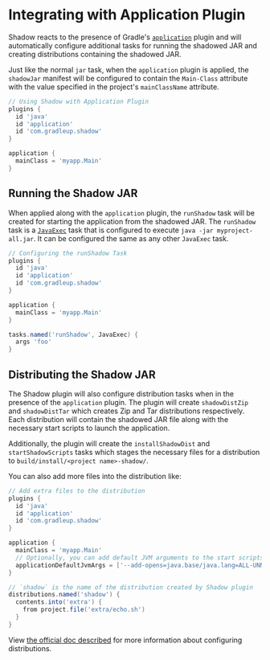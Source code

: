 # Integrating with Application Plugin

Shadow reacts to the presence of Gradle's
[`application`](https://docs.gradle.org/current/userguide/application_plugin.html) plugin and will automatically
configure additional tasks for running the shadowed JAR and creating distributions containing the shadowed JAR.

Just like the normal `jar` task, when the `application` plugin is applied, the `shadowJar` manifest will be
configured to contain the `Main-Class` attribute with the value specified in the project's `mainClassName` attribute.

```groovy
// Using Shadow with Application Plugin
plugins {
  id 'java'
  id 'application'
  id 'com.gradleup.shadow'
}

application {
  mainClass = 'myapp.Main'
}
```

## Running the Shadow JAR

When applied along with the `application` plugin, the `runShadow` task will be created for starting
the application from the shadowed JAR.
The `runShadow` task is a [`JavaExec`](https://docs.gradle.org/current/dsl/org.gradle.api.tasks.JavaExec.html)
task that is configured to execute `java -jar myproject-all.jar`.
It can be configured the same as any other `JavaExec` task.

```groovy
// Configuring the runShadow Task
plugins {
  id 'java'
  id 'application'
  id 'com.gradleup.shadow'
}

application {
  mainClass = 'myapp.Main'
}

tasks.named('runShadow', JavaExec) {
  args 'foo'
}
```

## Distributing the Shadow JAR

The Shadow plugin will also configure distribution tasks when in the presence of the `application` plugin.
The plugin will create `shadowDistZip` and `shadowDistTar` which creates Zip and Tar distributions
respectively.
Each distribution will contain the shadowed JAR file along with the necessary start scripts to launch
the application.

Additionally, the plugin will create the `installShadowDist` and `startShadowScripts` tasks which stages the necessary
files for a distribution to `build/install/<project name>-shadow/`.

You can also add more files into the distribution like:

```groovy
// Add extra files to the distribution
plugins {
  id 'java'
  id 'application'
  id 'com.gradleup.shadow'
}

application {
  mainClass = 'myapp.Main'
  // Optionally, you can add default JVM arguments to the start scripts like this:
  applicationDefaultJvmArgs = ['--add-opens=java.base/java.lang=ALL-UNNAMED']
}

// `shadow` is the name of the distribution created by Shadow plugin
distributions.named('shadow') {
  contents.into('extra') {
    from project.file('extra/echo.sh')
  }
}
```

View [the official doc described](https://docs.gradle.org/current/userguide/distribution_plugin.html#distribution_plugin)
for more information about configuring distributions.
